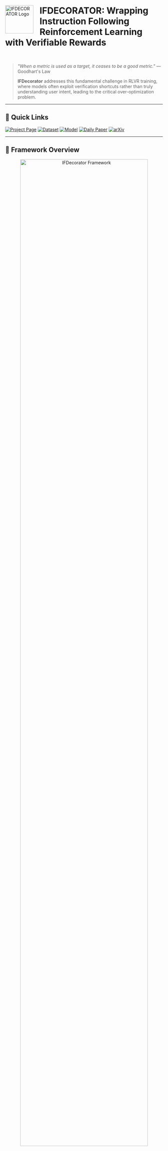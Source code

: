 <div>
  <img src="pics/LOGO.png" width="90" alt="IFDECORATOR Logo" align="left" style="margin-right: 20px;">
  <h1>IFDECORATOR: Wrapping Instruction Following Reinforcement Learning with Verifiable Rewards</h1>
</div>
<br clear="left">

> *"When a metric is used as a target, it ceases to be a good metric."* — Goodhart's Law
> 
> **IFDecorator** addresses this fundamental challenge in RLVR training, where models often exploit verification shortcuts rather than truly understanding user intent, leading to the critical over-optimization problem.

---

## 🔗 Quick Links

[![Project Page](https://img.shields.io/badge/🌐%20Project%20Page-Visit%20Site-purple)](https://guox18.github.io/IFDecorator)
[![Dataset](https://img.shields.io/badge/🤗%20Dataset-IFDecorator-blue)](https://huggingface.co/datasets/guox18/IFDecorator)
[![Model](https://img.shields.io/badge/🤗%20Model-Coming%20Soon-orange)](https://huggingface.co/guox18)
[![Daily Paper](https://img.shields.io/badge/🤗%20Daily%20Paper-Featured-green)](https://huggingface.co/papers)
[![arXiv](https://img.shields.io/badge/arXiv-2508.04632-red)](https://arxiv.org/abs/2508.04632)

---

## 🌟 Framework Overview

<div align="center">
  <img src="pics/ifd-figure1_page_001.png" alt="IFDecorator Framework" width="90%">
  <br>
  <em><strong>The IFDecorator Framework:</strong> A synergistic architecture combining three components - the cooperative-adversarial data flywheel that evolves instruction-verification pairs, IntentCheck for robust intent alignment, and trip wires for proactive reward hacking detection. This unified approach transforms RLVR training into a robust and sample-efficient pipeline.</em>
</div>

---

## 📊 Data

The datasets are available on Hugging Face: [guox18/IFDecorator](https://huggingface.co/datasets/guox18/IFDecorator). Each data entry includes a **"difficulty"** label rather than a **"complexity"** label:

- **Difficulty**: Pass rate under corresponding verification.
- **Complexity**: Number of constraints.


## 🚀 Key Results

### 🎯 Superior Performance with Robust Hack Resistance

<div align="center">
  <img src="pics/exp_ifeval_ifhack_page_001.png" alt="Performance vs Hack Resistance" width="85%">
  <br>
  <em><strong>Breaking the Trade-off:</strong> IFDecorator achieves the optimal balance between instruction following performance and hack resistance. Our framework guides models toward the upper-right region, where strong instruction following capability coexists with robust resistance to reward hacking - a combination that traditional RLVR approaches struggle to achieve.</em>
</div>

### 📈 Dataset Statistics

<div align="center">
  <img src="pics/figure_appendix_hard_level_page_001.png" alt="Difficulty Level Analysis" width="85%">
  <br>
  <em><strong>Difficulty instead of Complexity:</strong> Instructions with different complexity levels may have varying actual difficulty. Our data flywheel quantifies difficulty through pass rates, ensuring efficient training.</em>
</div>

---

## 🏗️ Code

### Data Processing Pipeline (`modules/`)
- `preprocess/`: Data collection and preprocessing
- `enhance/`: Data evolving
- `postprocess/`: Post-processing and filtering

### Reinforcement Learning Training (`training/`)
- `reward/` and `reward_manager/`: Reward Design
- Training recipes for Qwen2.5-7B and Qwen2.5-32B models

### Monitoring (`monitoring/`)
- Instructions with trap (`probe.jsonl`)
- **Trigger and capture** reward hacking.

## 🚀 Quick Start

### Prerequisites

- Python 3.10

### Installation

#### 1. Basic Environment Setup

```bash
# Clone the repository
git clone <repository-url>
cd code

# Install dependencies for flywheel
pip install -r requirements.txt
```

### Data Pipeline Execution

The data preparation process consists of three sequential steps:

#### Step 1: Preprocessing
```bash
cd modules/preprocess
./run_preprocess.sh <input_dir> <output_path> [seed]
```

#### Step 2: Enhancement Pipeline
```bash
cd modules/enhance
./run_pipeline.sh
```

#### Step 3: Postprocessing
```bash
cd modules/postprocess
./run_postprocess.sh [pipeline_num] [input_file]
```

### Reinforcement Learning
#### 1. Install VERL Environment

```bash
# Clone VERL repository
git clone https://github.com/volcengine/verl.git
cd verl

# Checkout specific commit for compatibility
git checkout 5c5b92819db93dd47ad3403f41ef9b871c47874c

# Install VERL
pip install .
```

**Important**: Different VERL versions may have different output formats regarding special tokens. Use commit `5c5b92819db93dd47ad3403f41ef9b871c47874c` for guaranteed compatibility

You have two options for reward manager:
- **Option A**: Replace the reward manager with our custom implementation
- **Option B**: Use the official batch reward manager (recommended for newer VERL versions)

#### 3. Start Training

Navigate to the recipe directory and run the appropriate training script:

```bash
cd recipe

# For Qwen2.5-7B model
bash run_qwen2_5-7b.sh

# For Qwen2.5-32B model  
bash run_qwen2_5-32b.sh
```

### Reward Hacking Detection

You can monitor and detect potential reward hacking using our tripwires system:

```bash
cd tripwires
bash run_hacking_prob.sh
```

## 📄 License

This project is licensed under the Creative Commons Attribution 4.0 International License - see the [LICENSE](LICENSE) file for details.


## 📚 Citation

If you use this work in your research, please cite:

```bibtex
@misc{guo2025ifdecoratorwrappinginstructionfollowing,
      title={IFDECORATOR: Wrapping Instruction Following Reinforcement Learning with Verifiable Rewards}, 
      author={Xu Guo and Tianyi Liang and Tong Jian and Xiaogui Yang and Ling-I Wu and Chenhui Li and Zhihui Lu and Qipeng Guo and Kai Chen},
      year={2025},
      eprint={2508.04632},
      archivePrefix={arXiv},
      primaryClass={cs.CL},
      url={https://arxiv.org/abs/2508.04632}, 
}
```